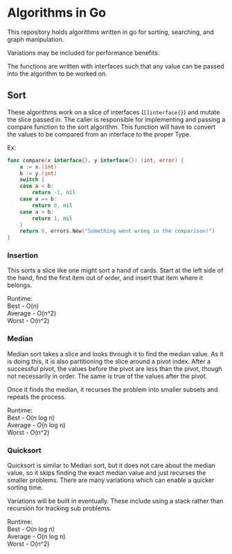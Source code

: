 # Algorithms in Go

This repository holds algorithms written in go for sorting, searching, and graph
manipulation.  

Variations may be included for performance benefits.  

The functions are written with interfaces such that any value can be passed into
the algorithm to be worked on. 

## Sort

These algorithms work on a slice of interfaces (`[]interface{}`) and mutate the
slice passed in. The caller is responsible for implementing and passing a 
compare function to the sort algorithm. This function will have to convert the
values to be compared from an interface to the proper Type.

Ex:
```go
func compare(x interface{}, y interface{}) (int, error) {
	a := x.(int)
	b := y.(int)
	switch {
	case a < b:
		return -1, nil
	case a == b:
		return 0, nil
	case a > b:
		return 1, nil
	}
	return 0, errors.New("Something went wrong in the comparison!")
}
```

### Insertion
This sorts a slice like one might sort a hand of cards.  Start at the left side
of the hand, find the first item out of order, and insert that item where it 
belongs.

Runtime:  
Best - O(n)  
Average - O(n^2)  
Worst - O(n^2)  

### Median
Median sort takes a slice and looks through it to find the median value.  As it
is doing this, it is also partitioning the slice around a pivot index.  After
a successful pivot, the values before the pivot are less than the pivot, though
not necessarily in order.  The same is true of the values after the pivot.

Once it finds the median, it recurses the problem into  smaller subsets and 
repeats the process.

Runtime:  
Best - O(n log n)  
Average - O(n log n)  
Worst - O(n^2)

### Quicksort
Quicksort is similar to Median sort, but it does not care about the median
value, so it skips finding the exact median value and just recurses the smaller
problems.  There are many variations which can enable a quicker sorting time.

Variations will be built in eventually. These include using a stack rather than 
recursion for tracking sub problems.  

Runtime:  
Best - O(n log n)  
Average - O(n log n)  
Worst - O(n^2)
